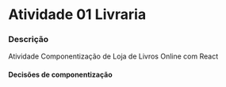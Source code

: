 # Atividade 01 Livraria

### Descrição

 Atividade Componentização de Loja de Livros Online com React

 #### Decisões de componentização

 
